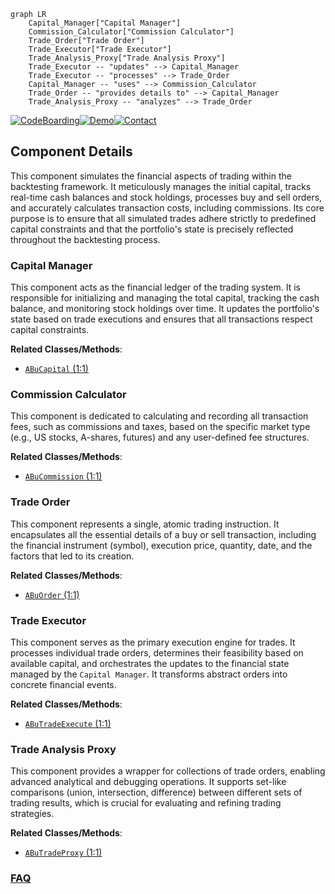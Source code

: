 ```mermaid
graph LR
    Capital_Manager["Capital Manager"]
    Commission_Calculator["Commission Calculator"]
    Trade_Order["Trade Order"]
    Trade_Executor["Trade Executor"]
    Trade_Analysis_Proxy["Trade Analysis Proxy"]
    Trade_Executor -- "updates" --> Capital_Manager
    Trade_Executor -- "processes" --> Trade_Order
    Capital_Manager -- "uses" --> Commission_Calculator
    Trade_Order -- "provides details to" --> Capital_Manager
    Trade_Analysis_Proxy -- "analyzes" --> Trade_Order
```
[![CodeBoarding](https://img.shields.io/badge/Generated%20by-CodeBoarding-9cf?style=flat-square)](https://github.com/CodeBoarding/GeneratedOnBoardings)[![Demo](https://img.shields.io/badge/Try%20our-Demo-blue?style=flat-square)](https://www.codeboarding.org/demo)[![Contact](https://img.shields.io/badge/Contact%20us%20-%20contact@codeboarding.org-lightgrey?style=flat-square)](mailto:contact@codeboarding.org)

## Component Details

This component simulates the financial aspects of trading within the backtesting framework. It meticulously manages the initial capital, tracks real-time cash balances and stock holdings, processes buy and sell orders, and accurately calculates transaction costs, including commissions. Its core purpose is to ensure that all simulated trades adhere strictly to predefined capital constraints and that the portfolio's state is precisely reflected throughout the backtesting process.

### Capital Manager
This component acts as the financial ledger of the trading system. It is responsible for initializing and managing the total capital, tracking the cash balance, and monitoring stock holdings over time. It updates the portfolio's state based on trade executions and ensures that all transactions respect capital constraints.


**Related Classes/Methods**:

- <a href="https://github.com/bbfamily/abu/blob/master/abupy/TradeBu/ABuCapital.py#L1-L1" target="_blank" rel="noopener noreferrer">`ABuCapital` (1:1)</a>


### Commission Calculator
This component is dedicated to calculating and recording all transaction fees, such as commissions and taxes, based on the specific market type (e.g., US stocks, A-shares, futures) and any user-defined fee structures.


**Related Classes/Methods**:

- <a href="https://github.com/bbfamily/abu/blob/master/abupy/TradeBu/ABuCommission.py#L1-L1" target="_blank" rel="noopener noreferrer">`ABuCommission` (1:1)</a>


### Trade Order
This component represents a single, atomic trading instruction. It encapsulates all the essential details of a buy or sell transaction, including the financial instrument (symbol), execution price, quantity, date, and the factors that led to its creation.


**Related Classes/Methods**:

- <a href="https://github.com/bbfamily/abu/blob/master/abupy/TradeBu/ABuOrder.py#L1-L1" target="_blank" rel="noopener noreferrer">`ABuOrder` (1:1)</a>


### Trade Executor
This component serves as the primary execution engine for trades. It processes individual trade orders, determines their feasibility based on available capital, and orchestrates the updates to the financial state managed by the `Capital Manager`. It transforms abstract orders into concrete financial events.


**Related Classes/Methods**:

- <a href="https://github.com/bbfamily/abu/blob/master/abupy/TradeBu/ABuTradeExecute.py#L1-L1" target="_blank" rel="noopener noreferrer">`ABuTradeExecute` (1:1)</a>


### Trade Analysis Proxy
This component provides a wrapper for collections of trade orders, enabling advanced analytical and debugging operations. It supports set-like comparisons (union, intersection, difference) between different sets of trading results, which is crucial for evaluating and refining trading strategies.


**Related Classes/Methods**:

- <a href="https://github.com/bbfamily/abu/blob/master/abupy/TradeBu/ABuTradeProxy.py#L1-L1" target="_blank" rel="noopener noreferrer">`ABuTradeProxy` (1:1)</a>




### [FAQ](https://github.com/CodeBoarding/GeneratedOnBoardings/tree/main?tab=readme-ov-file#faq)